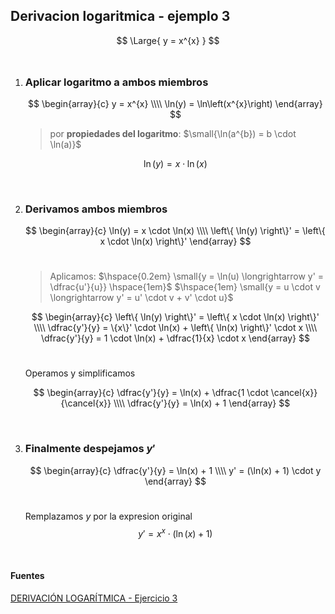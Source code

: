 ## Derivacion logaritmica - ejemplo 3

$$
    \Large{
        y = x^{x}
    }
$$
<br>

1. ### Aplicar logaritmo a ambos miembros

    $$
        \begin{array}{c}
            y = x^{x}
            \\\\
            \ln(y) = \ln\left(x^{x}\right)
        \end{array}
    $$

    > por **propiedades del logaritmo**: $\small{\ln(a^{b}) = b \cdot \ln(a)}$

    $$
        \ln(y) = x \cdot \ln(x)
    $$
<br>


2. ### Derivamos ambos miembros

    $$
        \begin{array}{c}
            \ln(y) = x \cdot \ln(x)
            \\\\
            \left\{ \ln(y) \right\}'
            =
            \left\{ x \cdot \ln(x) \right\}'    
        \end{array}
    $$
    <br>

    > Aplicamos: $\hspace{0.2em} \small{y = \ln(u) \longrightarrow y' = \dfrac{u'}{u}} \hspace{1em}$ $\hspace{1em} \small{y = u \cdot v \longrightarrow y' = u' \cdot v + v' \cdot u}$

    $$
        \begin{array}{c}
            \left\{ \ln(y) \right\}'
            =
            \left\{ x \cdot \ln(x) \right\}'
            \\\\
            \dfrac{y'}{y}
            =
            \{x\}' \cdot \ln(x)
            +
            \left\{ \ln(x) \right\}' \cdot x
            \\\\
            \dfrac{y'}{y}
            =
            1 \cdot \ln(x)
            +
            \dfrac{1}{x} \cdot x
        \end{array}
    $$
    <br>

    Operamos y simplificamos

    $$
        \begin{array}{c}
            \dfrac{y'}{y}
            =
            \ln(x)
            +
            \dfrac{1 \cdot \cancel{x}}{\cancel{x}} 
            \\\\
            \dfrac{y'}{y} = \ln(x) + 1
        \end{array}
    $$
<br>


3. ### Finalmente despejamos $y'$

    $$
        \begin{array}{c}
            \dfrac{y'}{y} = \ln(x) + 1
            \\\\
            y' = (\ln(x) + 1) \cdot y     
        \end{array}
    $$
    <br>

    Remplazamos $y$ por la expresion original
    $$
        y' = x^{x} \cdot (\ln(x) + 1)
    $$
<br>


#### Fuentes

[DERIVACIÓN LOGARÍTMICA - Ejercicio 3](https://www.youtube.com/watch?v=7y8GPW7wqfw)
